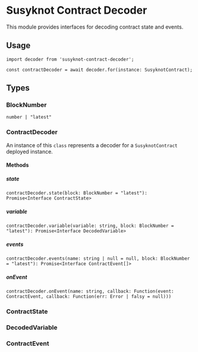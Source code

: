 # Susyknot Contract Decoder
This module provides interfaces for decoding contract state and events.

## Usage
```
import decoder from 'susyknot-contract-decoder';

const contractDecoder = await decoder.for(instance: SusyknotContract);
```

## Types

### BlockNumber
`number | "latest"`

### ContractDecoder
An instance of this `class` represents a decoder for a `SusyknotContract` deployed instance.

#### Methods

##### state
`contractDecoder.state(block: BlockNumber = "latest"): Promise<Interface ContractState>`

##### variable
`contractDecoder.variable(variable: string, block: BlockNumber = "latest"): Promise<Interface DecodedVariable>`

##### events
`contractDecoder.events(name: string | null = null, block: BlockNumber = "latest"): Promise<Interface ContractEvent[]>`

##### onEvent
`contractDecoder.onEvent(name: string, callback: Function(event: ContractEvent, callback: Function(err: Error | falsy = null)))`

### ContractState

### DecodedVariable

### ContractEvent
